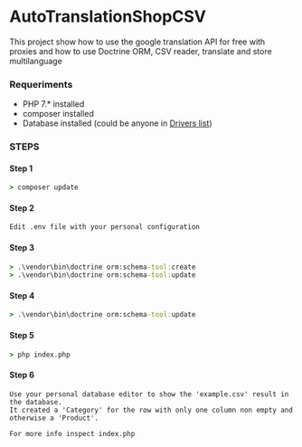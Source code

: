 # AutoTranslationShopCSV
This project show how to use the google translation API for free with proxies and how to use Doctrine ORM, CSV reader, translate and store multilanguage

### Requeriments
*	PHP 7.* installed
*	composer installed
*	Database installed (could be anyone in [Drivers list](https://www.doctrine-project.org/projects/doctrine-dbal/en/2.10/reference/configuration.html))

### STEPS
#### Step 1

```cmd
> composer update
```
#### Step 2

```cmd
Edit .env file with your personal configuration
```
#### Step 3

```cmd
> .\vendor\bin\doctrine orm:schema-tool:create
> .\vendor\bin\doctrine orm:schema-tool:update
```
#### Step 4

```cmd
> .\vendor\bin\doctrine orm:schema-tool:update
```

#### Step 5

```cmd
> php index.php
```

#### Step 6

```
Use your personal database editor to show the 'example.csv' result in the database.
It created a 'Category' for the row with only one column non empty and otherwise a 'Product'.

For more info inspect index.php
```